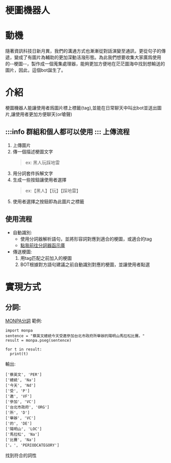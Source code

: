 梗圖機器人
===

# 動機

隨著資訊科技日新月異，我們的溝通方式也漸漸從對話演變至通訊，更從句子的傳遞，變成了有圖片為輔助的更加深動活潑形態。為此我們想要收集大家廣爲使用的--梗圖--，製作成一個蒐集處理器，能夠更加方便地在茫茫圖海中找到想輸送的圖片，因此，這個bot誕生了。

# 介紹

梗圖機器人能讓使用者爲圖片標上標籤(tag),並能在日常聊天中叫出bot並送出圖片,讓使用者更加方便聊天(or嗆聲)

:::info
群組和個人都可以使用
:::
上傳流程
---
1. 上傳圖片
2. 傳一個描述梗圖文字
    > ex: 黑人玩踩地雷
3. 用分詞套件拆解文字
4. 生成一些按鈕讓使用者選擇
    > ex:【黑人】【玩】【踩地雷】
5. 使用者選擇之按鈕即為此圖片之標籤

使用流程
---
+ 自動識別:
    * 使用分詞器解析語句，並將形容詞對應到適合的梗圖，或適合的tag
    * [點我前往分詞器函示庫](https://github.com/monpa-team/monpa)
+ 傳送梗圖:
    1. 用tag匹配之前加入的梗圖
    2. BOT根據對方語句建議之前自動識別對應的梗圖，並讓使用者點選

# 實現方式
## 分詞:
[MONPA分詞](https://github.com/monpa-team/monpa)
範例:
```=python
import monpa
sentence = "蔡英文總統今天受邀參加台北市政府所舉辦的陽明山馬拉松比賽。"
result = monpa.pseg(sentence)

for t in result:
  print(t)
```
輸出:
```
['蔡英文', 'PER']
['總統', 'Na']
['今天', 'Nd']
['受', 'P']
['邀', 'VF']
['參加', 'VC']
['台北市政府', 'ORG']
['所', 'D']
['舉辦', 'VC']
['的', 'DE']
['陽明山', 'LOC']
['馬拉松', 'Na']
['比賽', 'Na']
['。', 'PERIODCATEGORY']
```
找到符合的詞性